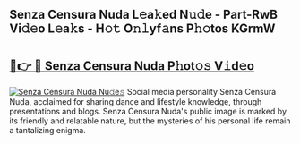 ## Senza Censura Nuda L𝚎a𝚔ed N𝚞𝚍e - Part-RwB Vi𝚍𝚎o L𝚎a𝚔s - H𝚘𝚝 O𝚗𝚕yf𝚊ns P𝚑𝚘tos KGrmW

# <h2><a href="http://kf1cd8.oniu.top/?m=Senza+Censura+Nuda">🔗👉 🔴 Senza Censura Nuda P𝚑ot𝚘𝚜 V𝚒d𝚎o</a></h2>

[![Senza Censura Nuda Nu𝚍e𝚜](https://i.imgur.com/0qMVB7G.gif)](http://kf1cd8.oniu.top/?m=Senza+Censura+Nuda)
Social media personality Senza Censura Nuda, acclaimed for sharing dance and lifestyle knowledge, through presentations and blogs. Senza Censura Nuda's public image is marked by its friendly and relatable nature, but the mysteries of his personal life remain a tantalizing enigma.  

